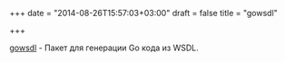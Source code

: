 +++
date = "2014-08-26T15:57:03+03:00"
draft = false
title = "gowsdl"

+++

<p><a href="https://github.com/cloudescape/gowsdl">gowsdl</a>&nbsp;- Пакет для генерации Go кода из WSDL.</p>

